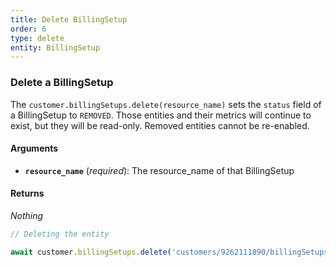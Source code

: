 ```yaml
---
title: Delete BillingSetup
order: 6
type: delete
entity: BillingSetup
---
```


### Delete a BillingSetup

The `customer.billingSetups.delete(resource_name)` sets the `status` field of a BillingSetup to `REMOVED`. Those entities and their metrics will continue to exist, but they will be read-only. Removed entities cannot be re-enabled.

#### Arguments

- **`resource_name`** (_required_): The resource_name of that BillingSetup

#### Returns

_Nothing_

```javascript
// Deleting the entity

await customer.billingSetups.delete('customers/9262111890/billingSetups/465508048')
```
